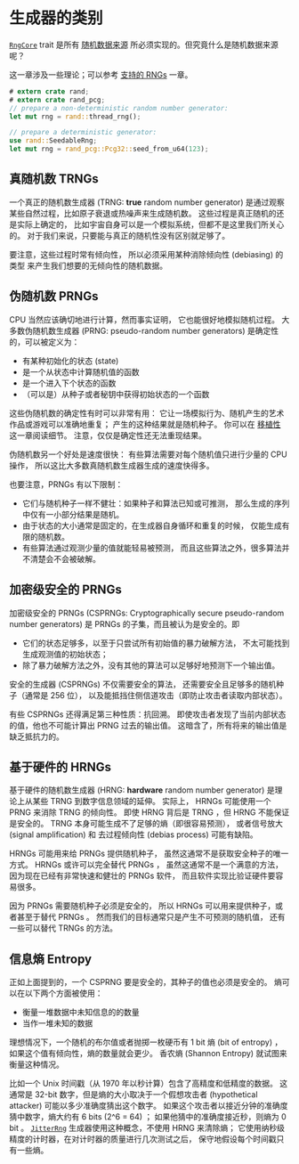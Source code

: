 # 生成器的类别

[`RngCore`] trait 是所有 <abbr title="random data sources">随机数据来源</abbr>
所必须实现的。但究竟什么是随机数据来源呢？

这一章涉及一些理论；可以参考 [支持的 RNGs](guide-rngs.md) 一章。

```rust
# extern crate rand;
# extern crate rand_pcg;
// prepare a non-deterministic random number generator:
let mut rng = rand::thread_rng();

// prepare a deterministic generator:
use rand::SeedableRng;
let mut rng = rand_pcg::Pcg32::seed_from_u64(123);
```

## 真随机数 TRNGs

一个真正的随机数生成器 (TRNG: **true** random number generator)
是通过观察某些自然过程，比如原子衰退或热噪声来生成随机数。
这些过程是真正随机的还是实际上确定的，
比如宇宙自身可以是一个模拟系统，但都不是这里我们所关心的。
对于我们来说，只要能与真正的随机性没有区别就足够了。

要注意，这些过程时常有倾向性，
所以必须采用某种消除倾向性 (debiasing) 的类型
来产生我们想要的无倾向性的随机数据。

## 伪随机数 PRNGs

CPU 当然应该确切地进行计算，然而事实证明，
它也能很好地模拟随机过程。
大多数伪随机数生成器 (PRNG: pseudo-random number generators) 
是确定性的，可以被定义为：

- 有某种初始化的状态 (state)
- 是一个从状态中计算随机值的函数
- 是一个进入下个状态的函数
- （可以是）从种子或者秘钥中获得初始状态的一个函数

这些伪随机数的确定性有时可以非常有用：
它让一场模拟行为、随机产生的艺术作品或游戏可以准确地重复；
产生的这种结果就是随机种子。
你可以在 [移植性](portability.md) 这一章阅读细节。
注意，仅仅是确定性还无法重现结果。

伪随机数另一个好处是速度很快：
有些算法需要对每个随机值只进行少量的 CPU 操作，
所以这比大多数真随机数生成器生成的速度快得多。

也要注意，PRNGs 有以下限制：

- 它们与随机种子一样不健壮：如果种子和算法已知或可推测，
  那么生成的序列中仅有一小部分结果是随机。
- 由于状态的大小通常是固定的，在生成器自身循环和重复的时候，
  仅能生成有限的随机数。
- 有些算法通过观测少量的值就能轻易被预测，
  而且这些算法之外，很多算法并不清楚会不会被破解。

## 加密级安全的 PRNGs

加密级安全的 PRNGs 
(CSPRNGs: Cryptographically secure pseudo-random number generators)
是 PRNGs 的子集，而且被认为是安全的。即

- 它们的状态足够多，以至于只尝试所有初始值的暴力破解方法，
  不太可能找到生成观测值的初始状态；
- 除了暴力破解方法之外，没有其他的算法可以足够好地预测下一个输出值。

安全的生成器 (CSPRNGs) 不仅需要安全的算法，
还需要安全且足够多的随机种子（通常是 256 位），
以及能抵挡住侧信道攻击（即防止攻击者读取内部状态）。

有些 CSPRNGs 还得满足第三种性质：抗回溯。
即使攻击者发现了当前内部状态的值，他也不可能计算出 PRNG 过去的输出值。
这暗含了，所有将来的输出值是缺乏抵抗力的。

## 基于硬件的 HRNGs

基于硬件的随机数生成器 (HRNG: **hardware** random number generator)
是理论上从某些 TRNG 到数字信息领域的延伸。
实际上， HRNGs 可能使用一个 PRNG 来消除 TRNG 的倾向性。
即使 HRNG 背后是 TRNG ，但 HRNG 不能保证是安全的。
TRNG 本身可能生成不了足够的熵（即很容易预测），
或者信号放大 (signal amplification) 和
去过程倾向性 (debias process) 可能有缺陷。

HRNGs 可能用来给 PRNGs 提供随机种子，
虽然这通常不是获取安全种子的唯一方式。
HRNGs 或许可以完全替代 PRNGs ，
虽然这通常不是一个满意的方法，
因为现在已经有非常快速和健壮的 PRNGs 软件，
而且软件实现比验证硬件要容易很多。

因为 PRNGs 需要随机种子必须是安全的，
所以 HRNGs 可以用来提供种子，或者甚至于替代 PRNGs 。
然而我们的目标通常只是产生不可预测的随机值，
还有一些可以替代 TRNGs 的方法。

## 信息熵 Entropy

正如上面提到的，一个 CSPRNG 要是安全的，其种子的值也必须是安全的。
熵可以在以下两个方面被使用：

- 衡量一堆数据中未知信息的的数量
- 当作一堆未知的数据

理想情况下，一个随机的布尔值或者抛掷一枚硬币有 1 bit 熵 (bit of entropy) ，
如果这个值有倾向性，熵的数量就会更少。
香农熵 (Shannon Entropy) 就试图来衡量这种情况。

比如一个 Unix 时间戳（从 1970 年以秒计算）包含了高精度和低精度的数据。
这通常是 32-bit 数字，但是熵的大小取决于一个假想攻击者 (hypothetical attacker)
可能以多少准确度猜出这个数字。
如果这个攻击者以接近分钟的准确度猜中数字，熵大约有 6 bits (2^6 = 64) ；
如果他猜中的准确度接近秒，则熵为 0 bit 。
[`JitterRng`] 生成器使用这种概念，不使用 HRNG 来清除熵；
它使用纳秒级精度的计时器，在对计时器的质量进行几次测试之后，
保守地假设每个时间戳只有一些熵。 

[`RngCore`]: https://rust-random.github.io/rand/rand_core/trait.RngCore.html
[`JitterRng`]: https://docs.rs/rand_jitter/*/rand_jitter/struct.JitterRng.html
